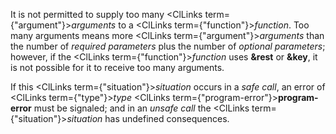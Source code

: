  



It is not permitted to supply too many <ClLinks  term={"argument"}><i>arguments</i></ClLinks> to a <ClLinks  term={"function"}><i>function</i></ClLinks>. Too many arguments means more <ClLinks  term={"argument"}><i>arguments</i></ClLinks> than the number of *required parameters* plus the number of *optional parameters*; however, if the <ClLinks  term={"function"}><i>function</i></ClLinks> uses **&amp;rest** or **&amp;key**, it is not possible for it to receive too many arguments. 



If this <ClLinks  term={"situation"}><i>situation</i></ClLinks> occurs in a *safe call*, an error of <ClLinks  term={"type"}><i>type</i></ClLinks> <ClLinks  term={"program-error"}><b>program-error</b></ClLinks> must be signaled; and in an *unsafe call* the <ClLinks  term={"situation"}><i>situation</i></ClLinks> has undefined consequences. 



